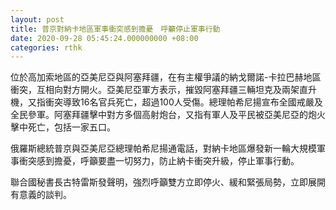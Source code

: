 ```yaml
---
layout: post
title: 普京對納卡地區軍事衝突感到擔憂　呼籲停止軍事行動
date: 2020-09-28 05:45:24.000000000 +08:00
categories: rthk
---
```


位於高加索地區的亞美尼亞與阿塞拜疆，在有主權爭議的納戈爾諾-卡拉巴赫地區衝突，互相向對方開火。亞美尼亞軍方表示，摧毀阿塞拜疆三輛坦克及兩架直升機，又指衝突導致16名官兵死亡，超過100人受傷。總理帕希尼揚宣布全國戒嚴及全民參軍。阿塞拜疆擊中對方多個高射炮台，又指有軍人及平民被亞美尼亞的炮火擊中死亡，包括一家五口。

俄羅斯總統普京與亞美尼亞總理帕希尼揚通電話，對納卡地區爆發新一輪大規模軍事衝突感到擔憂，呼籲要盡一切努力，防止納卡衝突升級，停止軍事行動。

聯合國秘書長古特雷斯發聲明，強烈呼籲雙方立即停火、緩和緊張局勢，立即展開有意義的談判。
